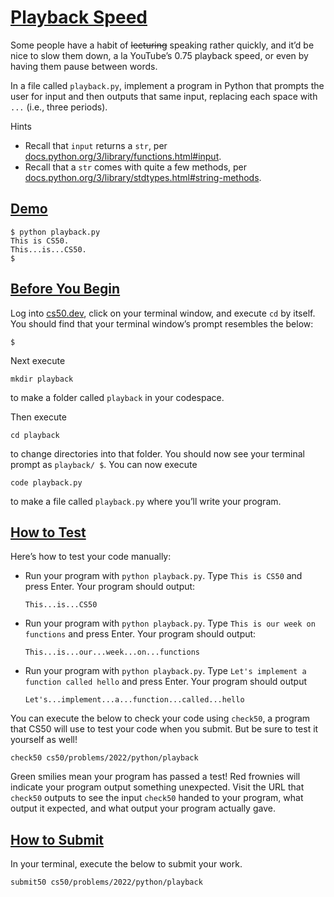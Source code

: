 # [Playback Speed](#playback-speed)

Some people have a habit of ~~lecturing~~ speaking rather quickly, and
it’d be nice to slow them down, a la YouTube’s 0.75 playback speed, or
even by having them pause between words.

In a file called `playback.py`, implement a program in Python that
prompts the user for input and then outputs that same input, replacing
each space with `...` (i.e., three periods).

Hints

- Recall that `input` returns a `str`, per
  [docs.python.org/3/library/functions.html#input](https://docs.python.org/3/library/functions.html#input).
- Recall that a `str` comes with quite a few methods, per
  [docs.python.org/3/library/stdtypes.html#string-methods](https://docs.python.org/3/library/stdtypes.html#string-methods).

## [Demo](#demo)

``` highlight
$ python playback.py
This is CS50.
This...is...CS50.
$
```

## [Before You Begin](#before-you-begin)

Log into [cs50.dev](https://cs50.dev/), click on your terminal window,
and execute `cd` by itself. You should find that your terminal window’s
prompt resembles the below:

``` highlight
$
```

Next execute

``` highlight
mkdir playback
```

to make a folder called `playback` in your codespace.

Then execute

``` highlight
cd playback
```

to change directories into that folder. You should now see your terminal
prompt as `playback/ $`. You can now execute

``` highlight
code playback.py
```

to make a file called `playback.py` where you’ll write your program.

## [How to Test](#how-to-test)

Here’s how to test your code manually:

- Run your program with `python playback.py`. Type `This is CS50` and
  press Enter. Your program should output:
  ``` highlight
  This...is...CS50
  ```
- Run your program with `python playback.py`. Type
  `This is our week on functions` and press Enter. Your program should
  output:
  ``` highlight
  This...is...our...week...on...functions
  ```
- Run your program with `python playback.py`. Type
  `Let's implement a function called hello` and press Enter. Your
  program should output
  ``` highlight
  Let's...implement...a...function...called...hello
  ```

You can execute the below to check your code using `check50`, a program
that CS50 will use to test your code when you submit. But be sure to
test it yourself as well!

``` highlight
check50 cs50/problems/2022/python/playback
```

Green smilies mean your program has passed a test! Red frownies will
indicate your program output something unexpected. Visit the URL that
`check50` outputs to see the input `check50` handed to your program,
what output it expected, and what output your program actually gave.

## [How to Submit](#how-to-submit)

In your terminal, execute the below to submit your work.

``` highlight
submit50 cs50/problems/2022/python/playback
```
